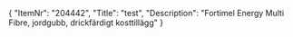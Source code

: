 {
  "ItemNr": "204442",
  "Title": "test",
  "Description": "Fortimel Energy Multi Fibre, jordgubb, drickfärdigt kosttillägg"
}